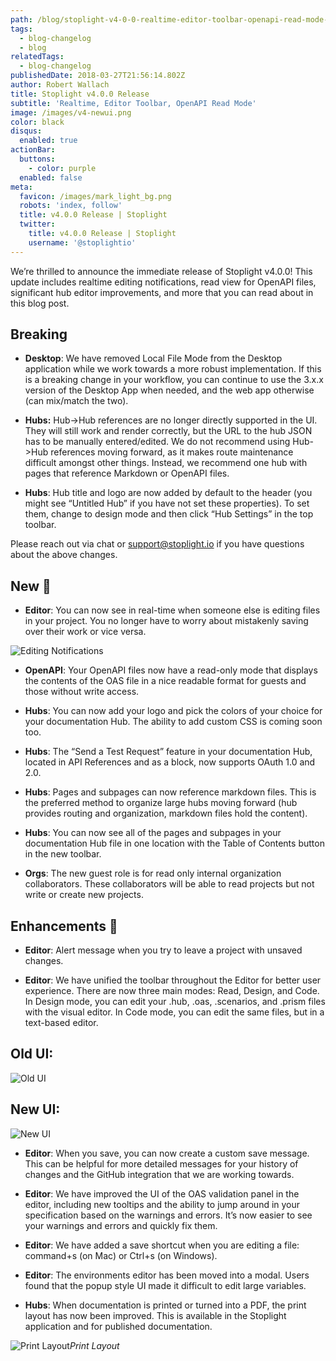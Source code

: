 ```yaml
---
path: /blog/stoplight-v4-0-0-realtime-editor-toolbar-openapi-read-mode-3dded8763fbb
tags:
  - blog-changelog
  - blog
relatedTags:
  - blog-changelog
publishedDate: 2018-03-27T21:56:14.802Z
author: Robert Wallach
title: Stoplight v4.0.0 Release
subtitle: 'Realtime, Editor Toolbar, OpenAPI Read Mode'
image: /images/v4-newui.png
color: black
disqus:
  enabled: true
actionBar:
  buttons:
    - color: purple
  enabled: false
meta:
  favicon: /images/mark_light_bg.png
  robots: 'index, follow'
  title: v4.0.0 Release | Stoplight
  twitter:
    title: v4.0.0 Release | Stoplight
    username: '@stoplightio'
---
```


We’re thrilled to announce the immediate release of Stoplight v4.0.0! This update includes realtime editing notifications, read view for OpenAPI files, significant hub editor improvements, and more that you can read about in this blog post.

## Breaking

- **Desktop**: We have removed Local File Mode from the Desktop application while we work towards a more robust implementation. If this is a breaking change in your workflow, you can continue to use the 3.x.x version of the Desktop App when needed, and the web app otherwise (can mix/match the two).

- **Hubs:** Hub->Hub references are no longer directly supported in the UI. They will still work and render correctly, but the URL to the hub JSON has to be manually entered/edited. We do not recommend using Hub->Hub references moving forward, as it makes route maintenance difficult amongst other things. Instead, we recommend one hub with pages that reference Markdown or OpenAPI files.

- **Hubs**: Hub title and logo are now added by default to the header (you might see “Untitled Hub” if you have not set these properties). To set them, change to design mode and then click “Hub Settings” in the top toolbar.

Please reach out via chat or [support@stoplight.io](mailto:support@stoplight.io) if you have questions about the above changes.

## New 🚀

- **Editor**: You can now see in real-time when someone else is editing files in your project. You no longer have to worry about mistakenly saving over their work or vice versa.

![Editing Notifications](https://cdn-images-1.medium.com/max/2000/1*3bkTHpvx2GF6sXD-XOuH5w.png)

- **OpenAPI**: Your OpenAPI files now have a read-only mode that displays the contents of the OAS file in a nice readable format for guests and those without write access.

- **Hubs**: You can now add your logo and pick the colors of your choice for your documentation Hub. The ability to add custom CSS is coming soon too.

- **Hubs**: The “Send a Test Request” feature in your documentation Hub, located in API References and as a block, now supports OAuth 1.0 and 2.0.

- **Hubs**: Pages and subpages can now reference markdown files. This is the preferred method to organize large hubs moving forward (hub provides routing and organization, markdown files hold the content).

- **Hubs**: You can now see all of the pages and subpages in your documentation Hub file in one location with the Table of Contents button in the new toolbar.

- **Orgs**: The new guest role is for read only internal organization collaborators. These collaborators will be able to read projects but not write or create new projects.

## Enhancements 💪

- **Editor**: Alert message when you try to leave a project with unsaved changes.

- **Editor**: We have unified the toolbar throughout the Editor for better user experience. There are now three main modes: Read, Design, and Code. In Design mode, you can edit your .hub, .oas, .scenarios, and .prism files with the visual editor. In Code mode, you can edit the same files, but in a text-based editor.

## Old UI:

![Old UI](https://cdn-images-1.medium.com/max/2240/1*MDDCURcSEZ7ofFOnSXD3tA.png)

## New UI:

![New UI](https://cdn-images-1.medium.com/max/2240/1*a7RXiuvqMlCo5VstMsmwog.png)

- **Editor**: When you save, you can now create a custom save message. This can be helpful for more detailed messages for your history of changes and the GitHub integration that we are working towards.

- **Editor**: We have improved the UI of the OAS validation panel in the editor, including new tooltips and the ability to jump around in your specification based on the warnings and errors. It’s now easier to see your warnings and errors and quickly fix them.

- **Editor**: We have added a save shortcut when you are editing a file: command+s (on Mac) or Ctrl+s (on Windows).

- **Editor**: The environments editor has been moved into a modal. Users found that the popup style UI made it difficult to edit large variables.

- **Hubs**: When documentation is printed or turned into a PDF, the print layout has now been improved. This is available in the Stoplight application and for published documentation.

![Print Layout](https://cdn-images-1.medium.com/max/2240/1*Va04M_br3wIKIyficvS4CQ.png)*Print Layout*
